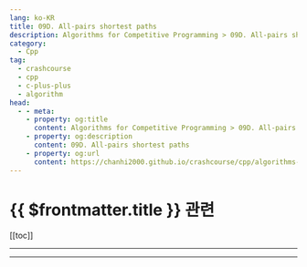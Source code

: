 ```yaml
---
lang: ko-KR
title: 09D. All-pairs shortest paths
description: Algorithms for Competitive Programming > 09D. All-pairs shortest paths
category:
  - Cpp
tag: 
  - crashcourse
  - cpp
  - c-plus-plus
  - algorithm
head:
  - - meta:
    - property: og:title
      content: Algorithms for Competitive Programming > 09D. All-pairs shortest paths
    - property: og:description
      content: 09D. All-pairs shortest paths
    - property: og:url
      content: https://chanhi2000.github.io/crashcourse/cpp/algorithms-for-competitive-programming/09-graphs/09D.html
---
```


# {{ $frontmatter.title }} 관련

[[toc]]

---

---
